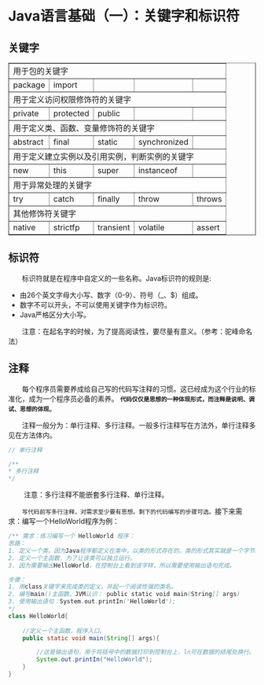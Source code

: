 # Java语言基础（一）：关键字和标识符

## 关键字
<escape>
<table width="100%" border="1" cellpadding="0"  cellspacing="0" style="table-layout:automatic">
    <tr><td colspan="5">用于包的关键字</td></tr>
    <tr>
        <td>package</td>
        <td>import</td>
        <td></td>
        <td></td>
        <td></td>
    </tr>
    <tr><td colspan="5">用于定义访问权限修饰符的关键字</td></tr>
    <tr>
        <td>private</td>
        <td>protected</td>
        <td>public</td>
        <td></td>
        <td></td>
    </tr>
    <tr><td colspan="5">用于定义类、函数、变量修饰符的关键字</td></tr>
    <tr>
        <td>abstract</td>
        <td>final</td>
        <td>static</td>
        <td>synchronized</td>
        <td></td>
    </tr>
    <tr><td colspan="5">用于定义建立实例以及引用实例，判断实例的关键字</td></tr>
    <tr>
        <td>new</td>
        <td>this</td>
        <td>super</td>
        <td>instanceof</td>
        <td></td>
    </tr>
    <tr><td colspan="5">用于异常处理的关键字</td></tr>
    <tr>
        <td>try</td>
        <td>catch</td>
        <td>finally</td>
        <td>throw</td>
        <td>throws</td>
    </tr>
    <tr><td colspan="5">其他修饰符关键字</td></tr>
    <tr>
        <td>native</td>
        <td>strictfp</td>
        <td>transient</td>
        <td>volatile</td>
        <td>assert</td>
    </tr>
</table>
</escape>

## 标识符

&emsp;&emsp;标识符就是在程序中自定义的一些名称。Java标识符的规则是:
-  由26个英文字母大小写、数字（0-9）、符号（_、$）组成。
-  数字不可以开头，不可以使用关键字作为标识符。
-  Java严格区分大小写。

&emsp;&emsp;注意：在起名字的时候，为了提高阅读性，要尽量有意义。（参考：驼峰命名法）

## 注释

&emsp;&emsp;每个程序员需要养成给自己写的代码写注释的习惯。这已经成为这个行业的标准化，成为一个程序员必备的素养。
**`代码仅仅是思想的一种体现形式，而注释是说明、调试、思想的体现`**。

&emsp;&emsp;注释一般分为：单行注释、多行注释。一般多行注释写在方法外，单行注释多见在方法体内。
``` java
// 单行注释

/**
* 多行注释
*/ 
```

&emsp;&emsp; 注意：多行注释不能嵌套多行注释、单行注释。

&emsp;&emsp;`写代码前写多行注释，对需求至少要有思想。剩下的代码编写的步骤可选。`接下来需求：编写一个HelloWorld程序为例：
``` java
/** 需求：练习编写一个 HelloWorld 程序：
思路：
1. 定义一个类。因为Java程序都定义在类中，以类的形式存在的。类的形式其实就是一个字节码文件最终体现。
2. 定义一个主函数．为了让该类可以独立运行。
3. 因为需要输出HelloWorld，在控制台上看到该字样，所以需要使用输出语句完成。

步骤：
1. 用class关键字来完成类的定义，并起一个阅读性强的类名。
2. 编写main()主函数，JVM认识： public static void main(String[] args) 
3. 使用输出语句：System.out.printIn("HelloWorld");
*/ 
class HelloWorld{
    
    //定义一个主函数，程序入口。
    public static void main(String[] args){

        //这是输出语句，用于将括号中的数据打印到控制台上，ln可在数据的结尾处换行。
        System.out.printIn("HelloWorld");
    }
}
```

